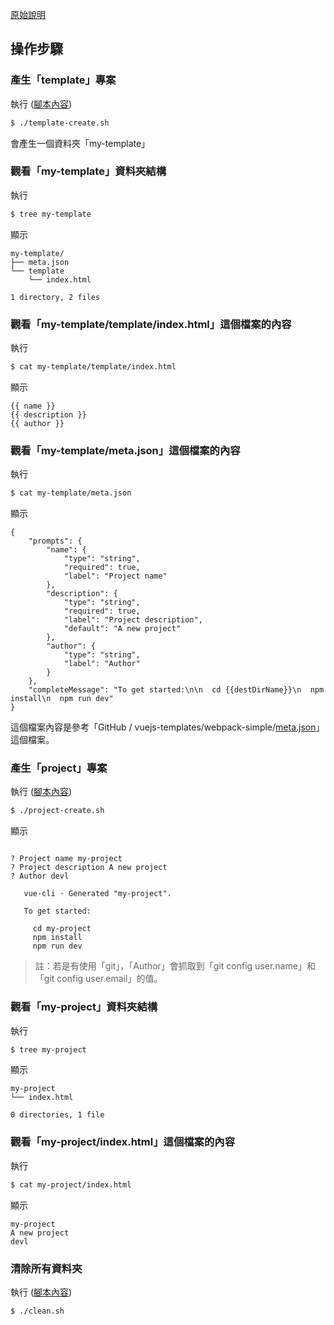 
[原始說明](https://foreachsam.github.io/book-lang-javascript-vue/read/howto/vue-cli/create-template-004)

## 操作步驟


### 產生「template」專案

執行 ([腳本內容](template-create.sh))

``` sh
$ ./template-create.sh
```

會產生一個資料夾「my-template」


### 觀看「my-template」資料夾結構

執行

``` sh
$ tree my-template
```

顯示

```
my-template/
├── meta.json
└── template
    └── index.html

1 directory, 2 files
```


### 觀看「my-template/template/index.html」這個檔案的內容

執行

``` sh
$ cat my-template/template/index.html
```

顯示

```
{{ name }}
{{ description }}
{{ author }}
```


### 觀看「my-template/meta.json」這個檔案的內容

執行

``` sh
$ cat my-template/meta.json
```

顯示

```
{
	"prompts": {
		"name": {
			"type": "string",
			"required": true,
			"label": "Project name"
		},
		"description": {
			"type": "string",
			"required": true,
			"label": "Project description",
			"default": "A new project"
		},
		"author": {
			"type": "string",
			"label": "Author"
		}
	},
	"completeMessage": "To get started:\n\n  cd {{destDirName}}\n  npm install\n  npm run dev"
}
```

這個檔案內容是參考「GitHub / vuejs-templates/webpack-simple/[meta.json](https://github.com/vuejs-templates/webpack-simple/blob/master/meta.json)」這個檔案。


### 產生「project」專案

執行 ([腳本內容](project-create.sh))

``` sh
$ ./project-create.sh
```

顯示

```

? Project name my-project
? Project description A new project
? Author devl

   vue-cli · Generated "my-project".

   To get started:

     cd my-project
     npm install
     npm run dev

```

> 註：若是有使用「git」，「Author」會抓取到「git config user.name」和「git config user.email」的值。


### 觀看「my-project」資料夾結構

執行

``` sh
$ tree my-project
```

顯示

```
my-project
└── index.html

0 directories, 1 file
```


### 觀看「my-project/index.html」這個檔案的內容

執行

``` sh
$ cat my-project/index.html
```

顯示

```
my-project
A new project
devl
```


### 清除所有資料夾

執行 ([腳本內容](clean.sh))

``` sh
$ ./clean.sh
```
